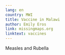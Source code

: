 ```yaml
---
lang: en
country: MWI
title: Vaccine in Malawi
author: Emily Eros
link: missingmaps.org
linktext: vaccines
---
```


Measles and Rubella
